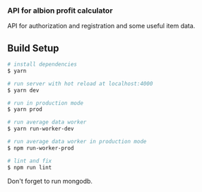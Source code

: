 ### API for albion profit calculator
API for authorization and registration and some useful item data.

## Build Setup

``` bash
# install dependencies
$ yarn

# run server with hot reload at localhost:4000
$ yarn dev

# run in production mode
$ yarn prod

# run average data worker
$ yarn run-worker-dev

# run average data worker in production mode
$ npm run-worker-prod

# lint and fix
$ npm run lint
```

Don't forget to run mongodb.
